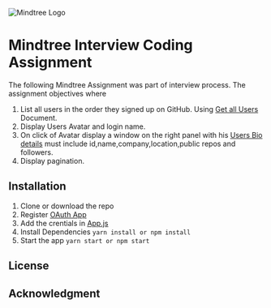 ![Mindtree Logo](https://www.mindtree.com/sites/default/files/mindtree-welcome-to-possible-logo-new.svg)
# Mindtree Interview Coding Assignment

The following Mindtree Assignment was part of interview process. The assignment objectives where

1. List all users in the order they signed up on GitHub. Using [Get all Users](https://developer.github.com/v3/users/#get-all-users) Document.
2. Display Users Avatar and login name.
3. On click of Avatar display a window on the right panel with his [Users Bio details](https://developer.github.com/v3/users/#get-a-single-user) must include id,name,company,location,public repos and followers.
4. Display pagination.

## Installation
1. Clone or download the repo
2. Register [OAuth App](https://developer.github.com/apps/building-integrations/setting-up-and-registering-oauth-apps/registering-oauth-apps/)
3. Add the crentials in [App.js](App.js)
3. Install Dependencies `yarn install or npm install`
4. Start the app `yarn start or npm start`

## License

## Acknowledgment
